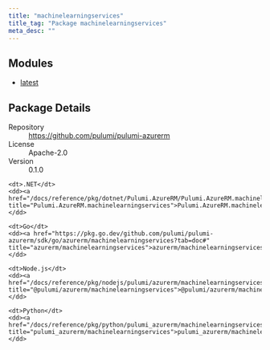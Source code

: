 ```yaml
---
title: "machinelearningservices"
title_tag: "Package machinelearningservices"
meta_desc: ""
---
```


<!-- WARNING: this file was generated by Pulumi Docs Generator. -->
<!-- Do not edit by hand unless you're certain you know what you are doing! -->



<h2 id="modules">Modules</h2>
<ul class="api">
    <li><a href="latest/" title="latest"><span class="symbol module"></span>latest</a></li>
</ul>

<h2 id="package-details">Package Details</h2>
<dl class="package-details">
	<dt>Repository</dt>
	<dd><a href="https://github.com/pulumi/pulumi-azurerm">https://github.com/pulumi/pulumi-azurerm</a></dd>
	<dt>License</dt>
	<dd>Apache-2.0</dd>
	<dt>Version</dt>
	<dd>0.1.0</dd>
</dl>



<dl class="tabular">

    <dt>.NET</dt>
    <dd><a href="/docs/reference/pkg/dotnet/Pulumi.AzureRM/Pulumi.AzureRM.machinelearningservices.html" title="Pulumi.AzureRM.machinelearningservices">Pulumi.AzureRM.machinelearningservices</a></dd>

    <dt>Go</dt>
    <dd><a href="https://pkg.go.dev/github.com/pulumi/pulumi-azurerm/sdk/go/azurerm/machinelearningservices?tab=doc#" title="azurerm/machinelearningservices">azurerm/machinelearningservices</a></dd>

    <dt>Node.js</dt>
    <dd><a href="/docs/reference/pkg/nodejs/pulumi/azurerm/machinelearningservices/#" title="@pulumi/azurerm/machinelearningservices">@pulumi/azurerm/machinelearningservices</a></dd>

    <dt>Python</dt>
    <dd><a href="/docs/reference/pkg/python/pulumi_azurerm/machinelearningservices" title="pulumi_azurerm/machinelearningservices">pulumi_azurerm/machinelearningservices</a></dd>

</dl>

